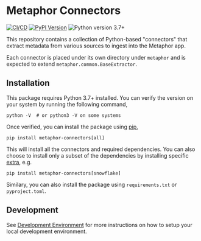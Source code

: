 # Metaphor Connectors

[![CI/CD](https://github.com/MetaphorData/connectors/actions/workflows/cicd.yml/badge.svg)](https://github.com/MetaphorData/connectors/actions/workflows/cicd.yml)
[![PyPI Version](https://img.shields.io/pypi/v/metaphor-connectors)](https://pypi.org/project/metaphor-connectors/)
![Python version 3.7+](https://img.shields.io/badge/python-3.7%2B-blue)

This repository contains a collection of Python-based "connectors" that extract metadata from various sources to ingest into the Metaphor app.

Each connector is placed under its own directory under `metaphor` and is expected to extend `metaphor.common.BaseExtractor`.

## Installation

This package requires Python 3.7+ installed. You can verify the version on your system by running the following command,

```shell
python -V  # or python3 -V on some systems
```

Once verified, you can install the package using [pip](https://docs.python.org/3/installing/index.html),

```shell
pip install metaphor-connectors[all]
```

This will install all the connectors and required dependencies. You can also choose to install only a subset of the dependencies by installing specific [extra](https://packaging.python.org/tutorials/installing-packages/#installing-setuptools-extras), e.g.

```shell
pip install metaphor-connectors[snowflake]
```

Similary, you can also install the package using `requirements.txt` or `pyproject.toml`.

## Development

See [Development Environment](docs/develop.md) for more instructions on how to setup your local development environment.
